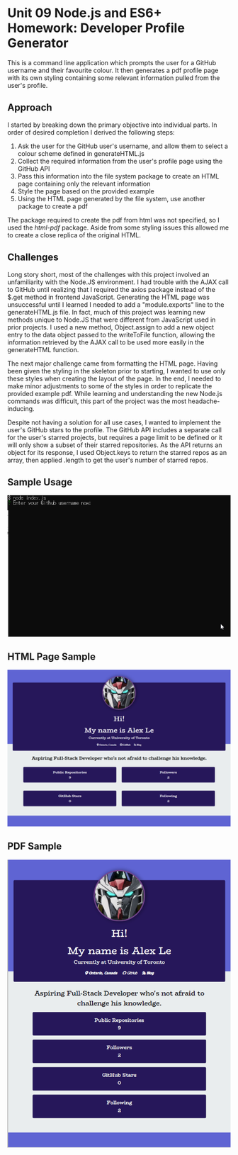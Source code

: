 # Unit 09 Node.js and ES6+ Homework: Developer Profile Generator
This is a command line application which prompts the user for a GitHub username and their favourite colour. It then generates a pdf profile page with its own styling containing some relevant information pulled from the user's profile.

## Approach
I started by breaking down the primary objective into individual parts. In order of desired completion I derived the following steps:

1. Ask the user for the GitHub user's username, and allow them to select a colour scheme defined in generateHTML.js
2. Collect the required information from the user's profile page using the GitHub API
3. Pass this information into the file system package to create an HTML page containing only the relevant information
4. Style the page based on the provided example
5. Using the HTML page generated by the file system, use another package to create a pdf

The package required to create the pdf from html was not specified, so I used the _html-pdf_ package. Aside from some styling issues this allowed me to create a close replica of the original HTML.

## Challenges
Long story short, most of the challenges with this project involved an unfamiliarity with the Node.JS environment. I had trouble with the AJAX call to GitHub until realizing that I required the axios package instead of the $.get method in frontend JavaScript. Generating the HTML page was unsuccessful until I learned I needed to add a "module.exports" line to the generateHTML.js file. In fact, much of this project was learning new methods unique to Node.JS that were different from JavaScript used in prior projects. I used a new method, Object.assign to add a new object entry to the data object passed to the writeToFile function, allowing the information retrieved by the AJAX call to be used more easily in the generateHTML function.

The next major challenge came from formatting the HTML page. Having been given the styling in the skeleton prior to starting, I wanted to use only these styles when creating the layout of the page. In the end, I needed to make minor adjustments to some of the styles in order to replicate the provided example pdf. While learning and understanding the new Node.js commands was difficult, this part of the project was the most headache-inducing.

Despite not having a solution for all use cases, I wanted to implement the user's GitHub stars to the profile. The GitHub API includes a separate call for the user's starred projects, but requires a page limit to be defined or it will only show a subset of their starred repositories. As the API returns an object for its response, I used Object.keys to return the starred repos as an array, then applied .length to get the user's number of starred repos.

## Sample Usage
![](node_use.gif)
## HTML Page Sample
![](html_sample.png)
## PDF Sample
![](pdf_sample.png)